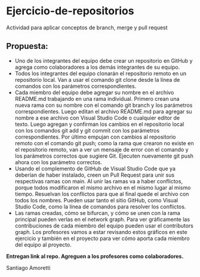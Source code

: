 # Ejercicio-de-repositorios
Actividad para aplicar conceptos de branch, merge y pull request
## Propuesta:
 - Uno de los integrantes del equipo debe crear un repositorio en GitHub y agrega como colaboradores a los demás integrantes de su equipo.
 - Todos los integrantes del equipo clonarán el repositorio remoto en un repositorio local. Van a usar el comando git clone desde la línea de comandos con los parámetros correspondientes.
 - Cada miembro del equipo debe agregar su nombre en el archivo README.md trabajando en una rama individual. Primero crean una nueva rama con su nombre con el comando git branch y los parámetros correspondientes. Luego editan el archivo README.md para agregar su nombre a ese archivo con Visual Studio Code o cualquier editor de texto. Luego agregan y confirman los cambios en el repositorio local con los comandos git add y git commit con los parámetros correspondientes. Por último empujan con cambios al repositorio remoto con el comando git push; como la rama que crearon no existe en el repositorio remoto, van a ver un mensaje de error con el comando y los parámetros correctos que sugiere Git. Ejecuten nuevamente git push ahora con los parámetro correctos.
 - Usando el complemento de GitHub de Visual Studio Code que ya deberían de haber instalado, creen un Pull Request para unir sus respectivas ramas con main. Al unir las ramas va a haber conflictos, porque todos modificaron el mismo archivo en el mismo lugar al mismo tiempo. Resuelvan los conflictos para que al final quede el archivo con todos los nombres. Pueden usar tanto el sitio GitHub, como Visual Studio Code, como la línea de comandos para resolver los conflictos.
 - Las ramas creadas, cómo se bifurcan, y cómo se unen con la rama principal pueden verlas en el network graph. Para ver gráficamente las contribuciones de cada miembro del equipo pueden usar el contributors graph. Los profesores vamos a estar revisando estos gráficos en este ejercicio y también en el proyecto para ver cómo aporta cada miembro del equipo al proyecto.

**Entregan link al repo. Agreguen a los profesores como colaboradores.**

Santiago Amoretti
